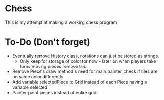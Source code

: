 # Chess
This is my attempt at making a working chess program

# To-Do (Don't forget)
- Eventually remove History class, notations can just be stored as strings.
	- Only keep for storage of color for now - later on when players take turns moving pieces remove this
- Remove Piece's draw method's need for main.painter, check if tiles are on same color differently
- Add variable selectedPiece to Grid instead of each Piece having a variable selected
- Painter paint pieces instead of entire grid
